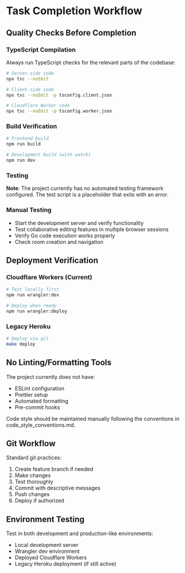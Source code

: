 # Task Completion Workflow

## Quality Checks Before Completion

### TypeScript Compilation
Always run TypeScript checks for the relevant parts of the codebase:
```bash
# Server-side code
npx tsc --noEmit

# Client-side code  
npx tsc --noEmit -p tsconfig.client.json

# Cloudflare Worker code
npx tsc --noEmit -p tsconfig.worker.json
```

### Build Verification
```bash
# Frontend build
npm run build

# Development build (with watch)
npm run dev
```

### Testing
**Note**: The project currently has no automated testing framework configured. The test script is a placeholder that exits with an error.

### Manual Testing
- Start the development server and verify functionality
- Test collaborative editing features in multiple browser sessions
- Verify Go code execution works properly
- Check room creation and navigation

## Deployment Verification

### Cloudflare Workers (Current)
```bash
# Test locally first
npm run wrangler:dev

# Deploy when ready
npm run wrangler:deploy
```

### Legacy Heroku
```bash
# Deploy via git
make deploy
```

## No Linting/Formatting Tools
The project currently does not have:
- ESLint configuration
- Prettier setup  
- Automated formatting
- Pre-commit hooks

Code style should be maintained manually following the conventions in code_style_conventions.md.

## Git Workflow
Standard git practices:
1. Create feature branch if needed
2. Make changes
3. Test thoroughly
4. Commit with descriptive messages
5. Push changes
6. Deploy if authorized

## Environment Testing
Test in both development and production-like environments:
- Local development server
- Wrangler dev environment  
- Deployed Cloudflare Workers
- Legacy Heroku deployment (if still active)